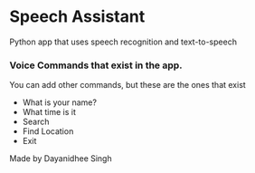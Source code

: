 # Speech Assistant

Python app that uses speech recognition and text-to-speech


### Voice Commands that exist in the app.

You can add other commands, but these are the ones that exist

- What is your name?
- What time is it
- Search
- Find Location
- Exit

Made by Dayanidhee Singh
